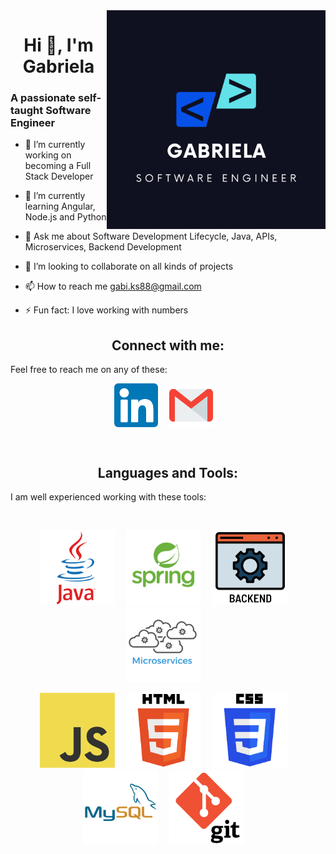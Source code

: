 <img align="right" width=350px alt="Mylogo" src=".github/images/logos/logo_gabi.png" />
<h1 align="center">Hi 👋, I'm Gabriela</h1>

<h3 align="left">A passionate self-taught Software Engineer</h3>

- 🔭 I’m currently working on becoming a Full Stack Developer

- 🌱 I’m currently learning Angular, Node.js and Python

- 💬 Ask me about Software Development Lifecycle, Java, APIs, Microservices, Backend Development

- 👯 I’m looking to collaborate on all kinds of projects

- 📫 How to reach me gabi.ks88@gmail.com

- ⚡ Fun fact: I love working with numbers



<h2 align="center">Connect with me:</h2>

Feel free to reach me on any of these:

<p align="center">
<a href="https://www.linkedin.com/in/gabriela-kakimori/" target="_blank"><img align="center" src=".github/images/logos/linkedin.png" alt="Linkedin" height="70" width="70"></a>&emsp;
<a href="mailto:gabi.ks88@gmail.com" target="_blank"><img align = "center" src=".github/images/logos/gmail.png" alt="Gmail" height = "70" width="70"></a>&emsp;
</p>

<br>

<h2 align="center">Languages and Tools:</h2>

I am well experienced working with these tools:

</br>

<p align="center">
	<img src=".github/images/tools/java_340x340.png" alt="java" width="120" height="120"/>&emsp;
	<img src=".github/images/tools/spring_2_340x340.png" alt="spring framework" width="120" height="120"/>&emsp;
	<img src=".github/images/tools/backend_340x340.png" alt="backend" width="120" height="120"/>&emsp;
	<img src=".github/images/tools/microservices_340x340.png" alt="microservices" width="120" height="120"/>&emsp;
</p>

<p align="center">
	<img src=".github/images/tools/javascript_340x340.png" alt="javascript" width="120" height="120"/>&emsp;
	<img src=".github/images/tools/html_340x340.png" alt="html" width="120" height="120"/>&emsp;
	<img src=".github/images/tools/css_340x340.png" alt="css" width="120" height="120"/>&emsp;
	<img src=".github/images/tools/mysql_340x340.png" alt="mysql" width="120" height="120"/>&emsp;
	<img src=".github/images/tools/git_340x340.png" alt="git" width="120" height="120"/>&emsp;
</p>

<br />
